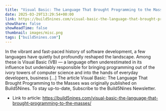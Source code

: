 ```yaml
---
title: "Visual Basic: The Language That Brought Programming to the Masses"
date: 2025-03-29T13:29:54+00:00
link: https://build5nines.com/visual-basic-the-language-that-brought-programming-to-the-masses/
showShare: false
showReadTime: false
thumbnail: images/misc.png
tags: ["build5nines.com"]
---
```

In the vibrant and fast-paced history of software development, a few languages have quietly but profoundly reshaped the landscape. Among these is Visual Basic (VB) — a language often underestimated in its influence but undeniably responsible for bringing programming out of the ivory towers of computer science and into the hands of everyday developers, business […]
The article Visual Basic: The Language That Brought Programming to the Masses was originally published on Build5Nines. To stay up-to-date, Subscribe to the Build5Nines Newsletter.

- Link to article: https://build5nines.com/visual-basic-the-language-that-brought-programming-to-the-masses/